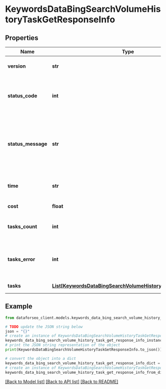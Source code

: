 # KeywordsDataBingSearchVolumeHistoryTaskGetResponseInfo


## Properties

Name | Type | Description | Notes
------------ | ------------- | ------------- | -------------
**version** | **str** | the current version of the API | [optional] 
**status_code** | **int** | general status code you can find the full list of the response codes here | [optional] 
**status_message** | **str** | general informational message you can find the full list of general informational messages here | [optional] 
**time** | **str** | total execution time, seconds | [optional] 
**cost** | **float** | total tasks cost, USD | [optional] 
**tasks_count** | **int** | the number of tasks in the tasks array | [optional] 
**tasks_error** | **int** | the number of tasks in the tasks array returned with an error | [optional] 
**tasks** | [**List[KeywordsDataBingSearchVolumeHistoryTaskGetTaskInfo]**](KeywordsDataBingSearchVolumeHistoryTaskGetTaskInfo.md) | array of tasks | [optional] 

## Example

```python
from dataforseo_client.models.keywords_data_bing_search_volume_history_task_get_response_info import KeywordsDataBingSearchVolumeHistoryTaskGetResponseInfo

# TODO update the JSON string below
json = "{}"
# create an instance of KeywordsDataBingSearchVolumeHistoryTaskGetResponseInfo from a JSON string
keywords_data_bing_search_volume_history_task_get_response_info_instance = KeywordsDataBingSearchVolumeHistoryTaskGetResponseInfo.from_json(json)
# print the JSON string representation of the object
print(KeywordsDataBingSearchVolumeHistoryTaskGetResponseInfo.to_json())

# convert the object into a dict
keywords_data_bing_search_volume_history_task_get_response_info_dict = keywords_data_bing_search_volume_history_task_get_response_info_instance.to_dict()
# create an instance of KeywordsDataBingSearchVolumeHistoryTaskGetResponseInfo from a dict
keywords_data_bing_search_volume_history_task_get_response_info_from_dict = KeywordsDataBingSearchVolumeHistoryTaskGetResponseInfo.from_dict(keywords_data_bing_search_volume_history_task_get_response_info_dict)
```
[[Back to Model list]](../README.md#documentation-for-models) [[Back to API list]](../README.md#documentation-for-api-endpoints) [[Back to README]](../README.md)


